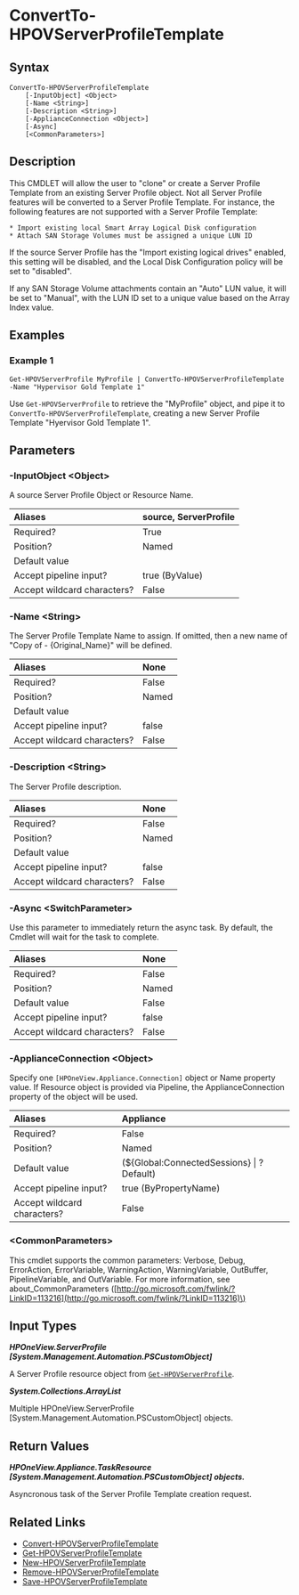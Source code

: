 ﻿---
description: Create a Server Profile Template from Server Profile.
---

# ConvertTo-HPOVServerProfileTemplate

## Syntax

```text
ConvertTo-HPOVServerProfileTemplate
    [-InputObject] <Object>
    [-Name <String>]
    [-Description <String>]
    [-ApplianceConnection <Object>]
    [-Async]
    [<CommonParameters>]
```

## Description

This CMDLET will allow the user to "clone" or create a Server Profile Template from an existing Server Profile object.  Not all Server Profile features will be converted to a Server Profile Template.  For instance, the following features are not supported with a Server Profile Template:

    * Import existing local Smart Array Logical Disk configuration
    * Attach SAN Storage Volumes must be assigned a unique LUN ID

If the source Server Profile has the "Import existing logical drives" enabled, this setting will be disabled, and the Local Disk Configuration policy will be set to "disabled".

If any SAN Storage Volume attachments contain an "Auto" LUN value, it will be set to "Manual", with the LUN ID set to a unique value based on the Array Index value.

## Examples

###  Example 1 

```text
Get-HPOVServerProfile MyProfile | ConvertTo-HPOVServerProfileTemplate -Name "Hypervisor Gold Template 1"

```

Use `Get-HPOVServerProfile` to retrieve the "MyProfile" object, and pipe it to `ConvertTo-HPOVServerProfileTemplate`, creating a new Server Profile Template "Hyervisor Gold Template 1".

## Parameters

### -InputObject &lt;Object&gt;

A source Server Profile Object or Resource Name.

| Aliases | source, ServerProfile |
| :--- | :--- |
| Required? | True |
| Position? | Named |
| Default value |  |
| Accept pipeline input? | true (ByValue) |
| Accept wildcard characters? | False |

### -Name &lt;String&gt;

The Server Profile Template Name to assign.  If omitted, then a new name of "Copy of - {Original_Name}" will be defined.

| Aliases | None |
| :--- | :--- |
| Required? | False |
| Position? | Named |
| Default value |  |
| Accept pipeline input? | false |
| Accept wildcard characters? | False |

### -Description &lt;String&gt;

The Server Profile description.

| Aliases | None |
| :--- | :--- |
| Required? | False |
| Position? | Named |
| Default value |  |
| Accept pipeline input? | false |
| Accept wildcard characters? | False |

### -Async &lt;SwitchParameter&gt;

Use this parameter to immediately return the async task.  By default, the Cmdlet will wait for the task to complete.

| Aliases | None |
| :--- | :--- |
| Required? | False |
| Position? | Named |
| Default value | False |
| Accept pipeline input? | false |
| Accept wildcard characters? | False |

### -ApplianceConnection &lt;Object&gt;

Specify one `[HPOneView.Appliance.Connection]` object or Name property value. If Resource object is provided via Pipeline, the ApplianceConnection property of the object will be used.

| Aliases | Appliance |
| :--- | :--- |
| Required? | False |
| Position? | Named |
| Default value | (${Global:ConnectedSessions} &vert; ? Default) |
| Accept pipeline input? | true (ByPropertyName) |
| Accept wildcard characters? | False |

### &lt;CommonParameters&gt;

This cmdlet supports the common parameters: Verbose, Debug, ErrorAction, ErrorVariable, WarningAction, WarningVariable, OutBuffer, PipelineVariable, and OutVariable. For more information, see about\_CommonParameters \([http://go.microsoft.com/fwlink/?LinkID=113216](http://go.microsoft.com/fwlink/?LinkID=113216)\)

## Input Types

_**HPOneView.ServerProfile [System.Management.Automation.PSCustomObject]**_

A Server Profile resource object from [`Get-HPOVServerProfile`](get-hpovserverprofile.md).

_**System.Collections.ArrayList**_

Multiple HPOneView.ServerProfile [System.Management.Automation.PSCustomObject] objects.

## Return Values

_**HPOneView.Appliance.TaskResource [System.Management.Automation.PSCustomObject] objects.**_

Asyncronous task of the Server Profile Template creation request.

## Related Links

* [Convert-HPOVServerProfileTemplate](convert-hpovserverprofiletemplate.md)
* [Get-HPOVServerProfileTemplate](get-hpovserverprofiletemplate.md)
* [New-HPOVServerProfileTemplate](new-hpovserverprofiletemplate.md)
* [Remove-HPOVServerProfileTemplate](remove-hpovserverprofiletemplate.md)
* [Save-HPOVServerProfileTemplate](save-hpovserverprofiletemplate.md)
